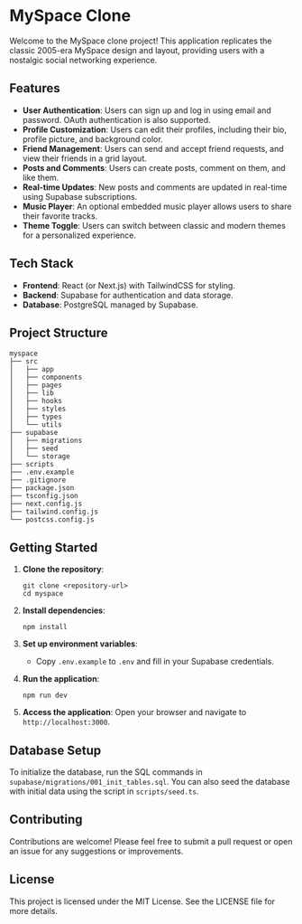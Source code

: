 # MySpace Clone

Welcome to the MySpace clone project! This application replicates the classic 2005-era MySpace design and layout, providing users with a nostalgic social networking experience.

## Features

- **User Authentication**: Users can sign up and log in using email and password. OAuth authentication is also supported.
- **Profile Customization**: Users can edit their profiles, including their bio, profile picture, and background color.
- **Friend Management**: Users can send and accept friend requests, and view their friends in a grid layout.
- **Posts and Comments**: Users can create posts, comment on them, and like them.
- **Real-time Updates**: New posts and comments are updated in real-time using Supabase subscriptions.
- **Music Player**: An optional embedded music player allows users to share their favorite tracks.
- **Theme Toggle**: Users can switch between classic and modern themes for a personalized experience.

## Tech Stack

- **Frontend**: React (or Next.js) with TailwindCSS for styling.
- **Backend**: Supabase for authentication and data storage.
- **Database**: PostgreSQL managed by Supabase.

## Project Structure

```
myspace
├── src
│   ├── app
│   ├── components
│   ├── pages
│   ├── lib
│   ├── hooks
│   ├── styles
│   ├── types
│   └── utils
├── supabase
│   ├── migrations
│   ├── seed
│   └── storage
├── scripts
├── .env.example
├── .gitignore
├── package.json
├── tsconfig.json
├── next.config.js
├── tailwind.config.js
└── postcss.config.js
```

## Getting Started

1. **Clone the repository**:
   ```
   git clone <repository-url>
   cd myspace
   ```

2. **Install dependencies**:
   ```
   npm install
   ```

3. **Set up environment variables**:
   - Copy `.env.example` to `.env` and fill in your Supabase credentials.

4. **Run the application**:
   ```
   npm run dev
   ```

5. **Access the application**:
   Open your browser and navigate to `http://localhost:3000`.

## Database Setup

To initialize the database, run the SQL commands in `supabase/migrations/001_init_tables.sql`. You can also seed the database with initial data using the script in `scripts/seed.ts`.

## Contributing

Contributions are welcome! Please feel free to submit a pull request or open an issue for any suggestions or improvements.

## License

This project is licensed under the MIT License. See the LICENSE file for more details.